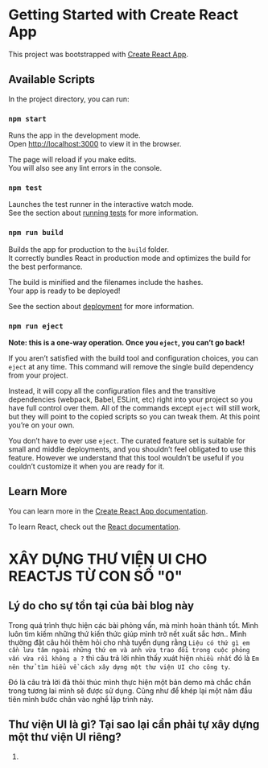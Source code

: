 # Getting Started with Create React App

This project was bootstrapped with [Create React App](https://github.com/facebook/create-react-app).

## Available Scripts

In the project directory, you can run:

### `npm start`

Runs the app in the development mode.\
Open [http://localhost:3000](http://localhost:3000) to view it in the browser.

The page will reload if you make edits.\
You will also see any lint errors in the console.

### `npm test`

Launches the test runner in the interactive watch mode.\
See the section about [running tests](https://facebook.github.io/create-react-app/docs/running-tests) for more information.

### `npm run build`

Builds the app for production to the `build` folder.\
It correctly bundles React in production mode and optimizes the build for the best performance.

The build is minified and the filenames include the hashes.\
Your app is ready to be deployed!

See the section about [deployment](https://facebook.github.io/create-react-app/docs/deployment) for more information.

### `npm run eject`

**Note: this is a one-way operation. Once you `eject`, you can’t go back!**

If you aren’t satisfied with the build tool and configuration choices, you can `eject` at any time. This command will remove the single build dependency from your project.

Instead, it will copy all the configuration files and the transitive dependencies (webpack, Babel, ESLint, etc) right into your project so you have full control over them. All of the commands except `eject` will still work, but they will point to the copied scripts so you can tweak them. At this point you’re on your own.

You don’t have to ever use `eject`. The curated feature set is suitable for small and middle deployments, and you shouldn’t feel obligated to use this feature. However we understand that this tool wouldn’t be useful if you couldn’t customize it when you are ready for it.

## Learn More

You can learn more in the [Create React App documentation](https://facebook.github.io/create-react-app/docs/getting-started).

To learn React, check out the [React documentation](https://reactjs.org/).

# XÂY DỰNG THƯ VIỆN UI CHO REACTJS TỪ CON SỐ "0"

## Lý do cho sự tồn tại của bài blog này

Trong quá trình thực hiện các bài phỏng vấn, mà mình hoàn thành tốt. Mình luôn tìm kiếm những thứ kiến thức giúp mình trở nết xuất sắc hơn.. Mình thường đặt câu hỏi thêm hỏi cho nhà tuyển dụng rằng `Liệu có thứ gì em cần lưu tâm ngoài những thứ em và anh vừa trao đổi trong cuộc phỏng vấn vừa rồi không ạ ?` thì câu trả lời nhìn thấy xuát hiện `nhiều nhất` đó là `Em nên thử tìm hiểu về cách xây dựng một thư viện UI cho công ty`.

Đó là câu trả lời đã thôi thúc mình thực hiện một bản demo mà chắc chắn trong tương lai mình sẽ được sử dụng. Cũng như để khép lại một năm đầu tiên mình bước chân vào nghề lập trình này.

## Thư viện UI là gì? Tại sao lại cần phải tự xây dựng một thư viện UI riêng?

1.
